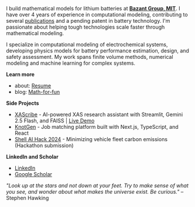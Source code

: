 I build mathematical models for lithium batteries at **[Bazant Group, MIT](https://bazantgroup.mit.edu/shakul-pathak/)**. I have over 4 years of experience in computational modeling, contributing to several [publications](https://scholar.google.com/citations?user=6gel9QYAAAAJ&hl=en) and a pending patent in battery technology. I'm passionate about helping tough technologies scale faster through mathematical modeling.

I specialize in computational modeling of electrochemical systems, developing physics models for battery performance estimation, design, and safety assessment. My work spans finite volume methods, numerical modeling and machine learning for complex systems.

**Learn more**  
  * about: [Resume](https://drive.google.com/file/d/13bupMmTaDIvAPtdmPKgC9OjsrbttAIeI/view?usp=drive_link) 
  * blog: [Math-for-fun](https://oscuro-phoenix.github.io/math-for-fun/) 

**Side Projects**
* [XAScribe](https://github.com/Oscuro-Phoenix/xascribe) - AI-powered XAS research assistant with Streamlit, Gemini 2.5 Flash, and FAISS | [Live Demo](https://xascribe-mqr9ykb3xgrabj4msihmvx.streamlit.app/)
* [KnotGen](https://github.com/Oscuro-Phoenix/knotgen) - Job matching platform built with Next.js, TypeScript, and React
* [Shell AI Hack 2024](https://github.com/Oscuro-Phoenix/shellaihack2024) - Minimizing vehicle fleet carbon emissions (Hackathon submission)

**LinkedIn and Scholar**
* [LinkedIn](https://linkedin.com/in/shakul-pathak) 
* [Google Scholar](https://scholar.google.com/citations?hl=en&user=6gel9QYAAAAJ&view_op=list_works&sortby=pubdate)

*"Look up at the stars and not down at your feet. Try to make sense of what you see, and wonder about what makes the universe exist. Be curious."* – Stephen Hawking



